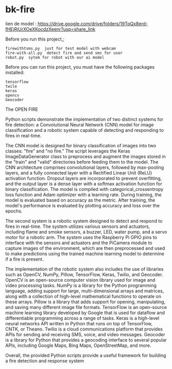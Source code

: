 # bk-fire
lien de model : https://drive.google.com/drive/folders/19TqQx8erd-fHEjRjUrXOeXKocdzXeenr?usp=share_link


Before you run this project,;
```
firewithtsms.py  just for test model with webcam
fire-with-all.py  detect fire and send sms for user
robot.py  sytem for robot with our ai model
```

Before you can run this project, you must have the following packages installed:
```
tensorflow
twile
keras
opencv
Geocoder 
```

The OPEN FIRE

Python scripts demonstrate the implementation of two distinct systems for fire detection: a Convolutional Neural Network (CNN) model for image classification and a robotic system capable of detecting and responding to fires in real-time.

The CNN model is designed for binary classification of images into two classes: "fire" and "no fire." The script leverages the Keras ImageDataGenerator class to preprocess and augment the images stored in the "train" and "valid" directories before feeding them to the model. The CNN architecture comprises convolutional layers, followed by max-pooling layers, and a fully connected layer with a Rectified Linear Unit (ReLU) activation function. Dropout layers are incorporated to prevent overfitting, and the output layer is a dense layer with a softmax activation function for binary classification. The model is compiled with categorical_crossentropy loss function and Adam optimizer with a learning rate. During training, the model is evaluated based on accuracy as the metric. After training, the model's performance is evaluated by plotting accuracy and loss over the epochs.

The second system is a robotic system designed to detect and respond to fires in real-time. The system utilizes various sensors and actuators, including flame and smoke sensors, a buzzer, LED, water pump, and a servo motor for a robotic arm. The system uses the Raspberry Pi GPIO pins to interface with the sensors and actuators and the PiCamera module to capture images of the environment, which are then preprocessed and used to make predictions using the trained machine learning model to determine if a fire is present.

The implementation of the robotic system also includes the use of libraries such as OpenCV, NumPy, Pillow, TensorFlow, Keras, Twilio, and Geocoder. OpenCV is an open-source computer vision library used for image and video processing tasks. NumPy is a library for the Python programming language, adding support for large, multi-dimensional arrays and matrices, along with a collection of high-level mathematical functions to operate on these arrays. Pillow is a library that adds support for opening, manipulating, and saving many different image file formats. TensorFlow is an open-source machine learning library developed by Google that is used for dataflow and differentiable programming across a range of tasks. Keras is a high-level neural networks API written in Python that runs on top of TensorFlow, CNTK, or Theano. Twilio is a cloud communications platform that provides APIs for sending and receiving SMS, voice, and video messages. Geocoder is a library for Python that provides a geocoding interface to several popular APIs, including Google Maps, Bing Maps, OpenStreetMap, and more.

Overall, the provided Python scripts provide a useful framework for building a fire detection and response system
```

